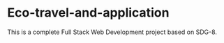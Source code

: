 # Eco-travel-and-application
This is a complete Full Stack Web Development project based on SDG-8. 
